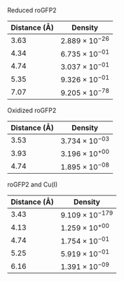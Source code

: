 Reduced roGFP2

| Distance (Å) | Density |
|-----------|-----------|
| 3.63 | $2.889 \times 10^{-26}$ |
| 4.34 | $6.735 \times 10^{-01}$ |
| 4.74 | $3.037 \times 10^{-01}$ |
| 5.35 | $9.326 \times 10^{-01}$ |
| 7.07 | $9.205 \times 10^{-78}$ |

Oxidized roGFP2

| Distance (Å) | Density |
|-----------|-----------|
| 3.53 | $3.734 \times 10^{-03}$ |
| 3.93 | $3.196 \times 10^{+00}$ |
| 4.74 | $1.895 \times 10^{-08}$ |

roGFP2 and Cu(I)

| Distance (Å) | Density |
|-----------|-----------|
| 3.43 | $9.109 \times 10^{-179}$ |
| 4.13 | $1.259 \times 10^{+00}$ |
| 4.74 | $1.754 \times 10^{-01}$ |
| 5.25 | $5.919 \times 10^{-01}$ |
| 6.16 | $1.391 \times 10^{-09}$ |
